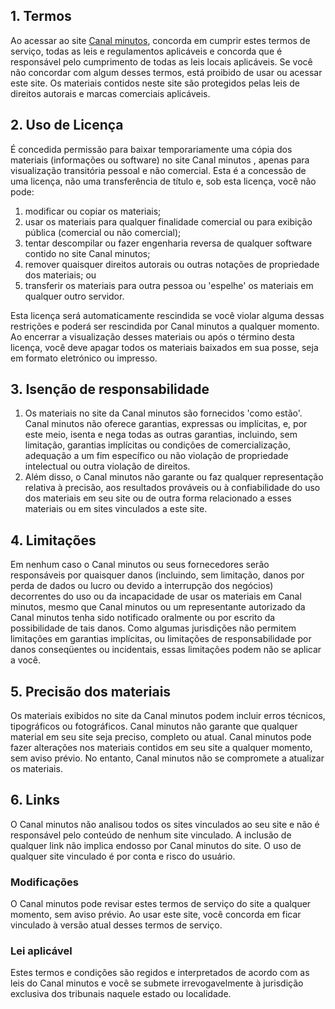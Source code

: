 <h2>1. Termos</h2> 
<p>Ao acessar ao site <a href='https://www.canalminutos.com.br'>Canal minutos</a>, concorda em cumprir 
estes termos de serviço, todas as leis e regulamentos aplicáveis e concorda que é responsável pelo 
cumprimento de todas as leis locais aplicáveis. Se você não concordar com algum desses termos, 
está proibido de usar ou acessar este site. Os materiais contidos neste site são protegidos pelas leis 
de direitos autorais e marcas comerciais aplicáveis.</p> 

<h2>2. Uso de Licença</h2> 
<p>É concedida permissão para baixar temporariamente uma cópia dos materiais (informações ou software) 
no site Canal minutos , apenas para visualização transitória pessoal e não comercial. Esta é a 
concessão de uma licença, não uma transferência de título e, sob esta licença, você não pode: </p> 
<ol> 
<li>modificar ou copiar os materiais; </li> 
<li>usar os materiais para qualquer finalidade comercial ou para exibição pública (comercial ou não 
comercial); </li> 
<li>tentar descompilar ou fazer engenharia reversa de qualquer software contido no site Canal minutos; </li> 
<li>remover quaisquer direitos autorais ou outras notações de propriedade dos materiais; ou </li> 
<li>transferir os materiais para outra pessoa ou 'espelhe' os materiais em qualquer outro servidor.</li> 
</ol> 
<p>Esta licença será automaticamente rescindida se você violar alguma dessas restrições e poderá ser 
rescindida por Canal minutos a qualquer momento. Ao encerrar a visualização desses materiais ou após 
o término desta licença, você deve apagar todos os materiais baixados em sua posse, seja em formato 
eletrónico ou impresso.</p> 
<h2>3. Isenção de responsabilidade</h2> 
<ol> 
<li>Os materiais no site da Canal minutos são fornecidos 'como estão'. Canal minutos não oferece 
garantias, expressas ou implícitas, e, por este meio, isenta e nega todas as outras garantias, 
incluindo, sem limitação, garantias implícitas ou condições de comercialização, adequação a um fim 
específico ou não violação de propriedade intelectual ou outra violação de direitos. </li> 
<li>Além disso, o Canal minutos não garante ou faz qualquer representação relativa à precisão, aos 
resultados prováveis ou à confiabilidade do uso dos materiais em seu site ou de outra forma 
relacionado a esses materiais ou em sites vinculados a este site.</li> </ol> 

<h2>4. Limitações</h2> 
<p>Em nenhum caso o Canal minutos ou seus fornecedores serão responsáveis por quaisquer danos 
(incluindo, sem limitação, danos por perda de dados ou lucro ou devido a interrupção dos negócios) 
decorrentes do uso ou da incapacidade de usar os materiais em Canal minutos, mesmo que Canal minutos 
ou um representante autorizado da Canal minutos tenha sido notificado oralmente ou por escrito da 
possibilidade de tais danos. Como algumas jurisdições não permitem limitações em garantias implícitas, 
ou limitações de responsabilidade por danos conseqüentes ou incidentais, essas limitações podem não 
se aplicar a você.</p> 

<h2>5. Precisão dos materiais</h2> 
<p>Os materiais exibidos no site da Canal minutos podem incluir erros técnicos, tipográficos ou 
fotográficos. Canal minutos não garante que qualquer material em seu site seja preciso, completo ou 
atual. Canal minutos pode fazer alterações nos materiais contidos em seu site a qualquer momento, 
sem aviso prévio. No entanto, Canal minutos não se compromete a atualizar os materiais.</p> 

<h2>6. Links</h2> 
<p>O Canal minutos não analisou todos os sites vinculados ao seu site e não é responsável pelo 
conteúdo de nenhum site vinculado. A inclusão de qualquer link não implica endosso por Canal minutos 
do site. O uso de qualquer site vinculado é por conta e risco do usuário.</p> 

<h3>Modificações</h3> 
<p>O Canal minutos pode revisar estes termos de serviço do site a qualquer momento, sem aviso prévio. 
Ao usar este site, você concorda em ficar vinculado à versão atual desses termos de serviço.</p> 

<h3>Lei aplicável</h3> 
<p>Estes termos e condições são regidos e interpretados de acordo com as leis do Canal minutos e você 
se submete irrevogavelmente à jurisdição exclusiva dos tribunais naquele estado ou localidade.</p> 
